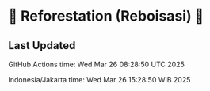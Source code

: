 
# 🌳 Reforestation (Reboisasi) 🌲

## Last Updated

GitHub Actions time: Wed Mar 26 08:28:50 UTC 2025

Indonesia/Jakarta time: Wed Mar 26 15:28:50 WIB 2025
